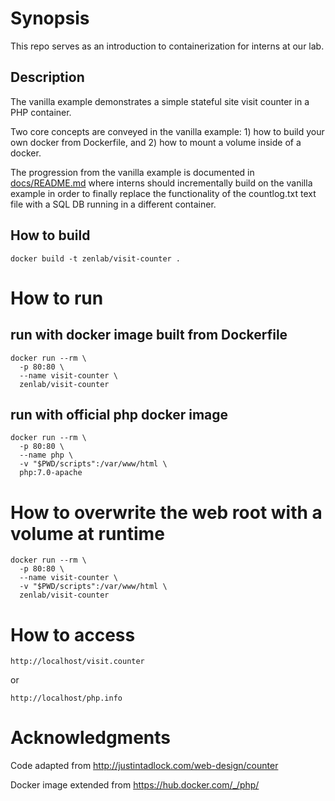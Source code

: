# Synopsis

This repo serves as an introduction to containerization for interns at our lab.

## Description

The vanilla example demonstrates a simple stateful site visit counter in a PHP container.

Two core concepts are conveyed in the vanilla example: 1) how to build your own docker from Dockerfile, and 2) how to mount a volume inside of a docker.

The progression from the vanilla example is documented in [docs/README.md](../blob/development/docs/README.md) where interns should incrementally build on the vanilla example in order to finally replace the functionality of the countlog.txt text file with a SQL DB running in a different container.

## How to build
```
docker build -t zenlab/visit-counter .
```

# How to run
## run with docker image built from Dockerfile
```
docker run --rm \
  -p 80:80 \
  --name visit-counter \
  zenlab/visit-counter
```
## run with official php docker image
```
docker run --rm \
  -p 80:80 \
  --name php \
  -v "$PWD/scripts":/var/www/html \
  php:7.0-apache
```

# How to overwrite the web root with a volume at runtime
```
docker run --rm \
  -p 80:80 \
  --name visit-counter \
  -v "$PWD/scripts":/var/www/html \
  zenlab/visit-counter
```

# How to access
```
http://localhost/visit.counter
```
or
```
http://localhost/php.info
```

# Acknowledgments

Code adapted from http://justintadlock.com/web-design/counter

Docker image extended from https://hub.docker.com/_/php/
